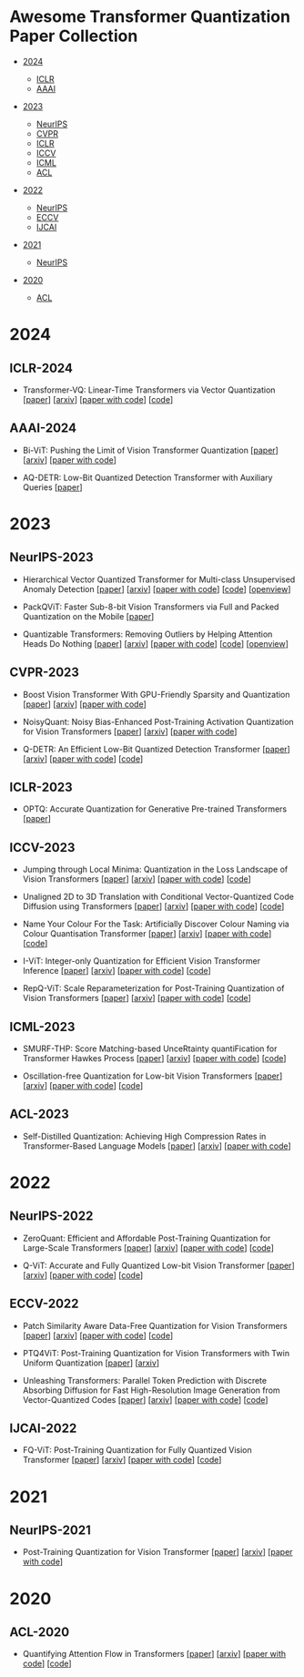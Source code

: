 # Awesome Transformer Quantization Paper Collection


- [2024](#2024)
  - [ICLR](#iclr-2024)
  - [AAAI](#aaai-2024)

- [2023](#2023)
  - [NeurIPS](#neurips-2023)
  - [CVPR](#cvpr-2023)
  - [ICLR](#iclr-2023)
  - [ICCV](#iccv-2023)
  - [ICML](#icml-2023)
  - [ACL](#acl-2023)

- [2022](#2022)
  - [NeurIPS](#neurips-2022)
  - [ECCV](#eccv-2022)
  - [IJCAI](#ijcai-2022)

- [2021](#2021)
  - [NeurIPS](#neurips-2021)

- [2020](#2020)
  - [ACL](#acl-2020)



# 2024


## ICLR-2024


- Transformer-VQ: Linear-Time Transformers via Vector Quantization [[paper](https://iclr.cc/virtual/2024/poster/17829)] [[arxiv](https://arxiv.org/abs/2309.16354)] [[paper with code](https://paperswithcode.com/paper/transformer-vq-linear-time-transformers-via)] [[code](https://github.com/transformer-vq/transformer_vq)]


## AAAI-2024


- Bi-ViT: Pushing the Limit of Vision Transformer Quantization [[paper](https://ojs.aaai.org/index.php/AAAI/article/view/28109)] [[arxiv](https://arxiv.org/abs/2305.12354)] [[paper with code](https://paperswithcode.com/paper/bi-vit-pushing-the-limit-of-vision)]

- AQ-DETR: Low-Bit Quantized Detection Transformer with Auxiliary Queries [[paper](https://ojs.aaai.org/index.php/AAAI/article/view/29487)]



# 2023


## NeurIPS-2023


- Hierarchical Vector Quantized Transformer for Multi-class Unsupervised Anomaly Detection [[paper](https://proceedings.neurips.cc/paper_files/paper/2023/hash/1abc87c67cc400a67b869358e627fe37-Abstract-Conference.html)] [[arxiv](https://arxiv.org/abs/2310.14228)] [[paper with code](https://paperswithcode.com/paper/hierarchical-vector-quantized-transformer-for-1)] [[code](https://github.com/ruiyinglu/hvq-trans)] [[openview](https://openreview.net/forum?id=clJTNssgn6)]

- PackQViT: Faster Sub-8-bit Vision Transformers via Full and Packed Quantization on the Mobile [[paper](https://proceedings.neurips.cc/paper_files/paper/2023/hash/1c92edb990a05f2269f0cc3afbb4c952-Abstract-Conference.html)]

- Quantizable Transformers: Removing Outliers by Helping Attention Heads Do Nothing [[paper](https://proceedings.neurips.cc/paper_files/paper/2023/hash/edbcb7583fd8921dad78adecfe06a99b-Abstract-Conference.html)] [[arxiv](https://arxiv.org/abs/2306.12929)] [[paper with code](https://paperswithcode.com/paper/quantizable-transformers-removing-outliers-by)] [[code](https://github.com/qualcomm-ai-research/outlier-free-transformers)] [[openview](https://openreview.net/forum?id=sbusw6LD41)]


## CVPR-2023


- Boost Vision Transformer With GPU-Friendly Sparsity and Quantization [[paper](https://openaccess.thecvf.com/content/CVPR2023/html/Yu_Boost_Vision_Transformer_With_GPU-Friendly_Sparsity_and_Quantization_CVPR_2023_paper.html)] [[arxiv](https://arxiv.org/abs/2305.10727)] [[paper with code](https://paperswithcode.com/paper/boost-vision-transformer-with-gpu-friendly-1)]

- NoisyQuant: Noisy Bias-Enhanced Post-Training Activation Quantization for Vision Transformers [[paper](https://openaccess.thecvf.com/content/CVPR2023/html/Liu_NoisyQuant_Noisy_Bias-Enhanced_Post-Training_Activation_Quantization_for_Vision_Transformers_CVPR_2023_paper.html)] [[arxiv](https://arxiv.org/abs/2211.16056)] [[paper with code](https://paperswithcode.com/paper/noisyquant-noisy-bias-enhanced-post-training)]

- Q-DETR: An Efficient Low-Bit Quantized Detection Transformer [[paper](https://openaccess.thecvf.com/content/CVPR2023/html/Xu_Q-DETR_An_Efficient_Low-Bit_Quantized_Detection_Transformer_CVPR_2023_paper.html)] [[arxiv](https://arxiv.org/abs/2304.00253)] [[paper with code](https://paperswithcode.com/paper/q-detr-an-efficient-low-bit-quantized)] [[code](https://github.com/stevetsui/q-detr)]


## ICLR-2023


- OPTQ: Accurate Quantization for Generative Pre-trained Transformers [[paper](https://iclr.cc/virtual/2023/poster/10855)]


## ICCV-2023


- Jumping through Local Minima: Quantization in the Loss Landscape of Vision Transformers [[paper](https://openaccess.thecvf.com/content/ICCV2023/html/Frumkin_Jumping_through_Local_Minima_Quantization_in_the_Loss_Landscape_of_ICCV_2023_paper.html)] [[arxiv](https://arxiv.org/abs/2308.10814)] [[paper with code](https://paperswithcode.com/paper/jumping-through-local-minima-quantization-in)] [[code](https://github.com/enyac-group/evol-q)]

- Unaligned 2D to 3D Translation with Conditional Vector-Quantized Code Diffusion using Transformers [[paper](https://openaccess.thecvf.com/content/ICCV2023/html/Corona-Figueroa_Unaligned_2D_to_3D_Translation_with_Conditional_Vector-Quantized_Code_Diffusion_ICCV_2023_paper.html)] [[arxiv](https://arxiv.org/abs/2308.14152)] [[paper with code](https://paperswithcode.com/paper/unaligned-2d-to-3d-translation-with)] [[code](https://github.com/samb-t/x2ct-vqvae)]

- Name Your Colour For the Task: Artificially Discover Colour Naming via Colour Quantisation Transformer [[paper](https://openaccess.thecvf.com/content/ICCV2023/html/Su_Name_Your_Colour_For_the_Task_Artificially_Discover_Colour_Naming_ICCV_2023_paper.html)] [[arxiv](https://arxiv.org/abs/2212.03434)] [[paper with code](https://paperswithcode.com/paper/name-your-colour-for-the-task-artificially)] [[code](https://github.com/ryeocthiv/cqformer)]

- I-ViT: Integer-only Quantization for Efficient Vision Transformer Inference [[paper](https://openaccess.thecvf.com/content/ICCV2023/html/Li_I-ViT_Integer-only_Quantization_for_Efficient_Vision_Transformer_Inference_ICCV_2023_paper.html)] [[arxiv](https://arxiv.org/abs/2207.01405)] [[paper with code](https://paperswithcode.com/paper/i-vit-integer-only-quantization-for-efficient)] [[code](https://github.com/zkkli/i-vit)]

- RepQ-ViT: Scale Reparameterization for Post-Training Quantization of Vision Transformers [[paper](https://openaccess.thecvf.com/content/ICCV2023/html/Li_RepQ-ViT_Scale_Reparameterization_for_Post-Training_Quantization_of_Vision_Transformers_ICCV_2023_paper.html)] [[arxiv](https://arxiv.org/abs/2212.08254)] [[paper with code](https://paperswithcode.com/paper/repq-vit-scale-reparameterization-for-post)] [[code](https://github.com/zkkli/repq-vit)]


## ICML-2023


- SMURF-THP: Score Matching-based UnceRtainty quantiFication for Transformer Hawkes Process [[paper](https://proceedings.mlr.press/v202/li23aj.html)] [[arxiv](https://arxiv.org/abs/2310.16336)] [[paper with code](https://paperswithcode.com/paper/smurf-thp-score-matching-based-uncertainty)] [[code](https://github.com/zichongli5/smurf-thp)]

- Oscillation-free Quantization for Low-bit Vision Transformers [[paper](https://proceedings.mlr.press/v202/liu23w.html)] [[arxiv](https://arxiv.org/abs/2302.02210)] [[paper with code](https://paperswithcode.com/paper/oscillation-free-quantization-for-low-bit)] [[code](https://github.com/nbasyl/OFQ)]


## ACL-2023


- Self-Distilled Quantization: Achieving High Compression Rates in Transformer-Based Language Models [[paper](https://aclanthology.org/2023.acl-short.114/)] [[arxiv](https://arxiv.org/abs/2307.05972)] [[paper with code](https://paperswithcode.com/paper/self-distilled-quantization-achieving-high)]


# 2022


## NeurIPS-2022


- ZeroQuant: Efficient and Affordable Post-Training Quantization for Large-Scale Transformers [[paper](https://proceedings.neurips.cc/paper_files/paper/2022/hash/adf7fa39d65e2983d724ff7da57f00ac-Abstract-Conference.html)] [[arxiv](https://arxiv.org/abs/2206.01861)] [[paper with code](https://paperswithcode.com/paper/zeroquant-efficient-and-affordable-post)] [[code](https://github.com/microsoft/DeepSpeed)]

- Q-ViT: Accurate and Fully Quantized Low-bit Vision Transformer [[paper](https://proceedings.neurips.cc/paper_files/paper/2022/hash/deb921bff461a7b0a5c344a4871e7101-Abstract-Conference.html)] [[arxiv](https://arxiv.org/abs/2210.06707)] [[paper with code](https://paperswithcode.com/paper/q-vit-accurate-and-fully-quantized-low-bit)] [[code](https://github.com/yanjingli0202/q-vit)]


## ECCV-2022


- Patch Similarity Aware Data-Free Quantization for Vision Transformers [[paper](https://www.ecva.net/papers/eccv_2022/papers_ECCV/html/1580_ECCV_2022_paper.php)] [[arxiv](https://arxiv.org/abs/2203.02250)] [[paper with code](https://paperswithcode.com/paper/patch-similarity-aware-data-free-quantization)] [[code](https://github.com/zkkli/psaq-vit)]

- PTQ4ViT: Post-Training Quantization for Vision Transformers with Twin Uniform Quantization [[paper](https://www.ecva.net/papers/eccv_2022/papers_ECCV/html/7856_ECCV_2022_paper.php)] [[arxiv](https://arxiv.org/abs/2111.12293)]

- Unleashing Transformers: Parallel Token Prediction with Discrete Absorbing Diffusion for Fast High-Resolution Image Generation from Vector-Quantized Codes [[paper](https://www.ecva.net/papers/eccv_2022/papers_ECCV/html/5081_ECCV_2022_paper.php)] [[arxiv](https://arxiv.org/abs/2111.12701)] [[paper with code](https://paperswithcode.com/paper/unleashing-transformers-parallel-token)] [[code](https://github.com/samb-t/unleashing-transformers)]


## IJCAI-2022


- FQ-ViT: Post-Training Quantization for Fully Quantized Vision Transformer [[paper](https://www.ijcai.org/proceedings/2022/164)] [[arxiv](https://arxiv.org/abs/2111.13824)] [[paper with code](https://paperswithcode.com/paper/fq-vit-fully-quantized-vision-transformer)] [[code](https://github.com/megvii-research/FQ-ViT)]


# 2021


## NeurIPS-2021


- Post-Training Quantization for Vision Transformer [[paper](https://proceedings.neurips.cc/paper_files/paper/2021/hash/ec8956637a99787bd197eacd77acce5e-Abstract.html)] [[arxiv](https://arxiv.org/abs/2401.14895)] [[paper with code](https://paperswithcode.com/paper/post-training-quantization-for-vision)]


# 2020


## ACL-2020


- Quantifying Attention Flow in Transformers [[paper](https://aclanthology.org/2020.acl-main.385/)] [[arxiv](https://arxiv.org/abs/2005.00928)] [[paper with code](https://paperswithcode.com/paper/quantifying-attention-flow-in-transformers)] [[code](https://github.com/samiraabnar/attention_flow)]
